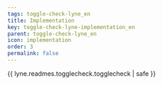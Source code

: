 ```yaml
---
tags: toggle-check-lyne_en
title: Implementation
key: toggle-check-lyne-implementation_en
parent: toggle-check-lyne_en
icon: implementation
order: 3
permalink: false  
---
```

{{ lyne.readmes.togglecheck.togglecheck | safe }}


